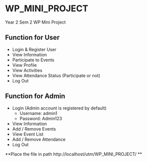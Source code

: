# WP_MINI_PROJECT
Year 2 Sem 2 WP Mini Project

## Function for User

+ Login & Register User
+ View Information
+ Participate to Events
+ View Profile
+ View Activities 
+ View Attendance Status (Participate or not)
+ Log Out

## Function for Admin

+ Login (Admin account is registered by default)
  + Username: admin1
  + Password: Admin123
+ View Information
+ Add / Remove Events
+ View Event List
+ Add / Remove Attendance
+ Log Out

**Place the file in path http://localhost/utm/WP_MINI_PROJECT/ **
